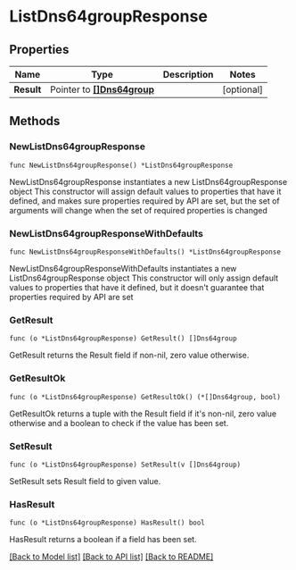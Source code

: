 # ListDns64groupResponse

## Properties

Name | Type | Description | Notes
------------ | ------------- | ------------- | -------------
**Result** | Pointer to [**[]Dns64group**](Dns64group.md) |  | [optional] 

## Methods

### NewListDns64groupResponse

`func NewListDns64groupResponse() *ListDns64groupResponse`

NewListDns64groupResponse instantiates a new ListDns64groupResponse object
This constructor will assign default values to properties that have it defined,
and makes sure properties required by API are set, but the set of arguments
will change when the set of required properties is changed

### NewListDns64groupResponseWithDefaults

`func NewListDns64groupResponseWithDefaults() *ListDns64groupResponse`

NewListDns64groupResponseWithDefaults instantiates a new ListDns64groupResponse object
This constructor will only assign default values to properties that have it defined,
but it doesn't guarantee that properties required by API are set

### GetResult

`func (o *ListDns64groupResponse) GetResult() []Dns64group`

GetResult returns the Result field if non-nil, zero value otherwise.

### GetResultOk

`func (o *ListDns64groupResponse) GetResultOk() (*[]Dns64group, bool)`

GetResultOk returns a tuple with the Result field if it's non-nil, zero value otherwise
and a boolean to check if the value has been set.

### SetResult

`func (o *ListDns64groupResponse) SetResult(v []Dns64group)`

SetResult sets Result field to given value.

### HasResult

`func (o *ListDns64groupResponse) HasResult() bool`

HasResult returns a boolean if a field has been set.


[[Back to Model list]](../README.md#documentation-for-models) [[Back to API list]](../README.md#documentation-for-api-endpoints) [[Back to README]](../README.md)


